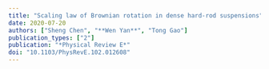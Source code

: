 ```yaml
---
title: "Scaling law of Brownian rotation in dense hard-rod suspensions"
date: 2020-07-20
authors: ["Sheng Chen", "**Wen Yan**", "Tong Gao"]
publication_types: ["2"]
publication: "*Physical Review E*"
doi: "10.1103/PhysRevE.102.012608"
---
```

